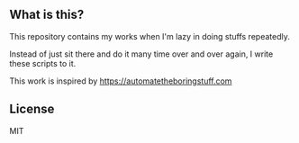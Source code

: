 ## What is this?
This repository contains my works when I'm lazy in doing stuffs repeatedly.

Instead of just sit there and do it many time over and over again, I write
these scripts to it.

This work is inspired by https://automatetheboringstuff.com

## License

MIT

